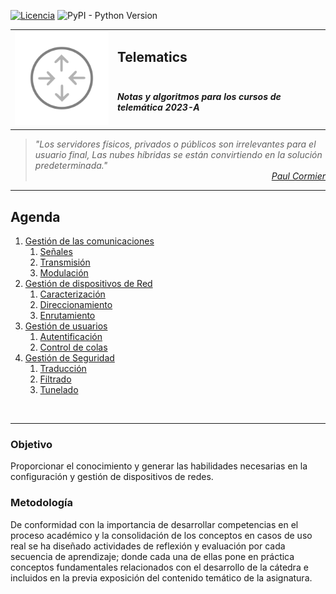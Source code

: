 [![Licencia](https://img.shields.io/badge/license-MIT-blue.svg)](http://kmonsoor.mit-license.org/) ![PyPI - Python Version](https://img.shields.io/pypi/pyversions/matplotlib)


<table>
<tr>
    <td rowspan="2"><img src="img/logo-net.svg" alt="Redes"></td>
    <td colspan="3"><h2>Telematics</h2></td>
</tr>
<tr><td colspan="3"><h5>Notas y algoritmos para los cursos de telemática 2023-A</h5></td></tr>
</table>


><i>"Los servidores físicos, privados o públicos son irrelevantes para el usuario final, Las nubes híbridas se están convirtiendo en la solución predeterminada."</i><br>
<cite style="display:block; text-align: right">[Paul Cormier](https://en.wikipedia.org/wiki/Paul_Cormier_(engineer))</cite>


---
## Agenda
1. [Gestión de las comunicaciones][11]
    1. [Señales][11]
    1. [Transmisión][11]
    1. [Modulación][11]
1. [Gestión de dispositivos de Red][21]
    1. [Caracterización][21]
    1. [Direccionamiento][22]
    1. [Enrutamiento][23]
1. [Gestión de usuarios][31]
    1. [Autentificación][31]
    1. [Control de colas][32]
1. [Gestión de Seguridad][41]
    1. [Traducción][41]
    1. [Filtrado][42]
    1. [Tunelado][43]

[11]:https://github.com/GiancarloBenavides/Telematics/tree/master/11-Comunicaciones
[21]:https://github.com/GiancarloBenavides/Telematics/tree/master/21-Caracterizacion
[22]:https://github.com/GiancarloBenavides/Telematics/tree/master/22-Direccionamiento
[23]:https://github.com/GiancarloBenavides/Telematics/tree/master/23-Enrutamiento
[31]:https://github.com/GiancarloBenavides/Telematics/tree/master/31-Autentificacion
[32]:https://github.com/GiancarloBenavides/Telematics/tree/master/32-Encolamiento
[41]:https://github.com/GiancarloBenavides/Telematics/tree/master/41-Traduccion
[42]:https://github.com/GiancarloBenavides/Telematics/tree/master/42-Filtrado
[43]:https://github.com/GiancarloBenavides/Telematics/tree/master/43-Tunelado

</br>

---

### Objetivo
Proporcionar el conocimiento y generar las habilidades necesarias en la configuración y gestión de dispositivos de redes.


### Metodología
De conformidad con la importancia de desarrollar competencias en el proceso académico y la consolidación de los conceptos en casos de uso real se ha diseñado actividades de reflexión y evaluación por cada secuencia de aprendizaje; donde cada una de ellas pone en práctica conceptos fundamentales relacionados con el desarrollo de la cátedra e incluidos en la previa exposición del contenido temático de la asignatura.
